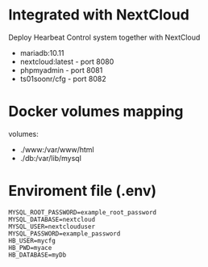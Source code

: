 # Integrated with NextCloud
Deploy Hearbeat Control system together with NextCloud
 - mariadb:10.11
 - nextcloud:latest - port 8080
 - phpmyadmin - port 8081
 - ts01soonr/cfg - port 8082

# Docker volumes mapping 

volumes:
 - ./www:/var/www/html
 - ./db:/var/lib/mysql

# Enviroment file (.env)

```
MYSQL_ROOT_PASSWORD=example_root_password
MYSQL_DATABASE=nextcloud
MYSQL_USER=nextclouduser
MYSQL_PASSWORD=example_password
HB_USER=mycfg
HB_PWD=myace
HB_DATABASE=myDb
```


